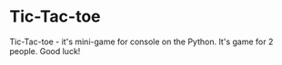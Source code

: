 # Tic-Tac-toe
Tic-Tac-toe - it's mini-game for console on the Python. It's game for 2 people. Good luck!
